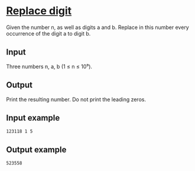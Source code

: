 # [Replace digit](https://www.e-olymp.com/en/problems/2611)
Given the number n, as well as digits a and b. Replace in this number every occurrence of the digit a to digit b.

## Input
Three numbers n, a, b (1 ≤ n ≤ 10⁹).

## Output
Print the resulting number. Do not print the leading zeros.

## Input example
```
123118 1 5
```

## Output example
```
523558
```
